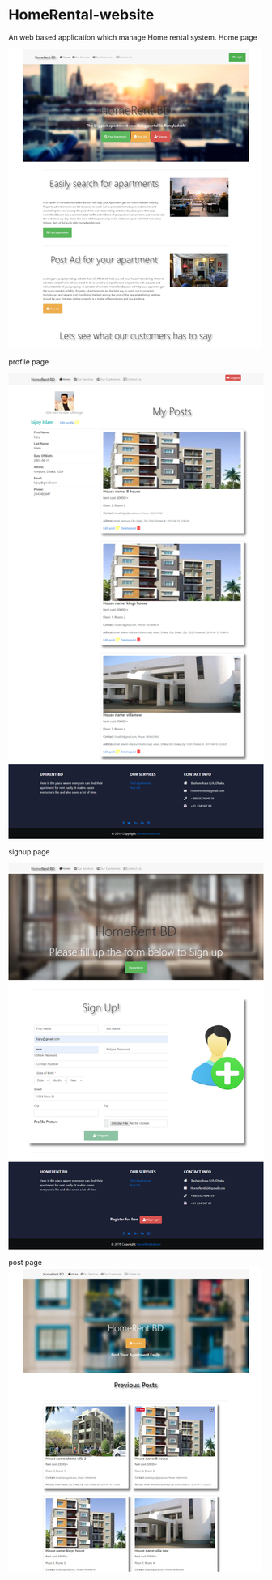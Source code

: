 # HomeRental-website
An web based application which manage Home rental system.
Home page

![](web%20screenshot/home.PNG)

profile page

![](web%20screenshot/User%20Profile.png)

signup page

![](web%20screenshot/Signup.png)

post page
![](web%20screenshot/post.PNG)
